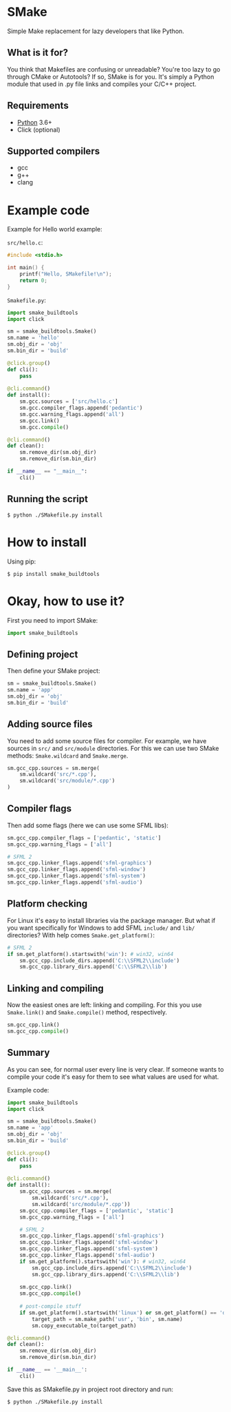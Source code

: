 # SMake
Simple Make replacement for lazy developers that like Python.

## What is it for?
You think that Makefiles are confusing or unreadable? 
You're too lazy to go through CMake or Autotools? If so, SMake is for you.
It's simply a Python module that used in .py file links and compiles your C/C++ project.


## Requirements
- [Python](http://python.org) 3.6+
- Click (optional)

## Supported compilers

+ gcc
+ g++
+ clang

# Example code

Example for Hello world example:

`src/hello.c`:
```C
#include <stdio.h>

int main() {
    printf("Hello, SMakefile!\n");
    return 0;
}
```

`Smakefile.py`:
```python
import smake_buildtools
import click

sm = smake_buildtools.Smake()
sm.name = 'hello'
sm.obj_dir = 'obj'
sm.bin_dir = 'build'

@click.group()
def cli():
    pass
    
@cli.command()
def install():
    sm.gcc.sources = ['src/hello.c']
    sm.gcc.compiler_flags.append('pedantic')
    sm.gcc.warning_flags.append('all')       
    sm.gcc.link()
    sm.gcc.compile()

@cli.command()
def clean():
    sm.remove_dir(sm.obj_dir)
    sm.remove_dir(sm.bin_dir)

if __name__ == "__main__":
    cli()
```

## Running the script

`$ python ./SMakefile.py install`

# How to install

Using pip:

`$ pip install smake_buildtools`

# Okay, how to use it?
First you need to import SMake:

```python
import smake_buildtools
```

## Defining project
Then define your SMake project:

```python
sm = smake_buildtools.Smake()
sm.name = 'app'
sm.obj_dir = 'obj'
sm.bin_dir = 'build'
```

## Adding source files

You need to add some source files for compiler.
For example, we have sources in `src/` and `src/module` directories.
For this we can use two SMake methods: `Smake.wildcard` and `Smake.merge`. 

```python
sm.gcc_cpp.sources = sm.merge(
    sm.wildcard('src/*.cpp'),
    sm.wildcard('src/module/*.cpp')
)
```

## Compiler flags

Then add some flags (here we can use some SFML libs):

```python
sm.gcc_cpp.compiler_flags = ['pedantic', 'static']
sm.gcc_cpp.warning_flags = ['all']

# SFML 2
sm.gcc_cpp.linker_flags.append('sfml-graphics')
sm.gcc_cpp.linker_flags.append('sfml-window')
sm.gcc_cpp.linker_flags.append('sfml-system')
sm.gcc_cpp.linker_flags.append('sfml-audio')
```

## Platform checking

For Linux it's easy to install libraries via the package manager.
But what if you want specifically for Windows to add SFML `include/` and `lib/` directories?
With help comes `Smake.get_platform()`:

```python
# SFML 2
if sm.get_platform().startswith('win'): # win32, win64
    sm.gcc_cpp.include_dirs.append('C:\\SFML2\\include')
    sm.gcc_cpp.library_dirs.append('C:\\SFML2\\lib')
```

## Linking and compiling

Now the easiest ones are left: linking and compiling. 
For this you use `Smake.link()` and `Smake.compile()` method, respectively.

```python
sm.gcc_cpp.link()
sm.gcc_cpp.compile()
```

## Summary

As you can see, for normal user every line is very clear.
If someone wants to compile your code it's easy for them to see what values are used for what.

Example code:

```python
import smake_buildtools
import click

sm = smake_buildtools.Smake()
sm.name = 'app'
sm.obj_dir = 'obj'
sm.bin_dir = 'build'

@click.group()
def cli():
    pass
    
@cli.command()
def install():
    sm.gcc_cpp.sources = sm.merge(
        sm.wildcard('src/*.cpp'),
        sm.wildcard('src/module/*.cpp'))
    sm.gcc_cpp.compiler_flags = ['pedantic', 'static']
    sm.gcc_cpp.warning_flags = ['all']

    # SFML 2
    sm.gcc_cpp.linker_flags.append('sfml-graphics')
    sm.gcc_cpp.linker_flags.append('sfml-window')
    sm.gcc_cpp.linker_flags.append('sfml-system')
    sm.gcc_cpp.linker_flags.append('sfml-audio')
    if sm.get_platform().startswith('win'): # win32, win64
        sm.gcc_cpp.include_dirs.append('C:\\SFML2\\include')
        sm.gcc_cpp.library_dirs.append('C:\\SFML2\\lib')
       
    sm.gcc_cpp.link()
    sm.gcc_cpp.compile()
    
    # post-compile stuff
    if sm.get_platform().startswith('linux') or sm.get_platform() == 'darwin':
        target_path = sm.make_path('usr', 'bin', sm.name)
        sm.copy_executable_to(target_path)

@cli.command()
def clean():
    sm.remove_dir(sm.obj_dir)
    sm.remove_dir(sm.bin_dir)

if __name__ == '__main__':
    cli()
```

Save this as SMakefile.py in project root directory and run:

`$ python ./SMakefile.py install`
